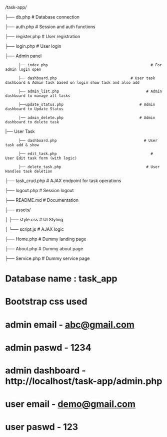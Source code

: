 
/task-app/


├── db.php                                                           # Database connection

├── auth.php                                                          # Session and auth functions

├── register.php                                                     # User registration

├── login.php                                                         # User login


├── Admin panel

          ├── index.php                                              # For admin login open

          ├── dashboard.php                                 # User task dashboard & Admin task based on login show task and also add
          
          ├── admin_list.php                                       # Admin dashboard to manage all tasks
          
          ├──update_status.php                                  # Admin dashboard to Update Status 
          
          |── admin_delete.php                                  # Admin dashboard to delete task

|── User Task               
          
          ├── dashboard.php                                       # User task add & show
          
          ├── edit_task.php                                          # User Edit task form (with logic)
          
          ├── delete_task.php                                      # User Handles task deletion

          
├── task_crud.php                                                   # AJAX endpoint for task operations

├── logout.php                                                       # Session logout

├── README.md                                                     # Documentation


├── assets/

│   ├── style.css                                                       # UI Styling

│   └── script.js                                                        # AJAX logic



├── Home.php                                                       # Dummy landing page

├── About.php                                                      # Dummy about page

├── Service.php                                                     # Dummy service page


# Database name    : task_app
# Bootstrap css used


#  admin email - abc@gmail.com
#  admin paswd - 1234

# admin dashboard - http://localhost/task-app/admin.php


#  user email - demo@gmail.com
#  user paswd - 123


